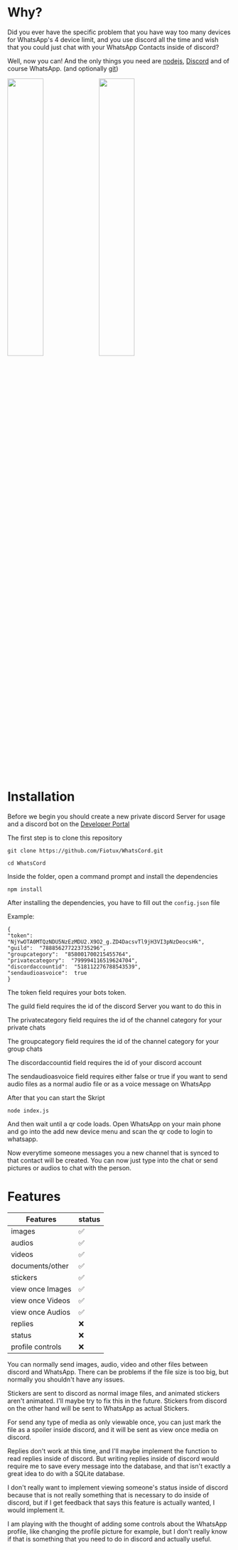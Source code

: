 # Why?

Did you ever have the specific problem that you have way too many devices for WhatsApp's 4 device limit, and you use discord all the time and wish that you could just chat with your WhatsApp Contacts inside of discord?

Well, now you can!
And the only things you need are [nodejs](https://nodejs.org/en/download), [Discord](https://discord.com/app) and of course WhatsApp.
(and optionally [git](https://git-scm.com/book/en/v2/Getting-Started-Installing-Git))


<img src="https://github.com/user-attachments/assets/adb149d1-6be0-4cf4-8d20-1c0641dc038b" width=40%>
<img src="https://github.com/user-attachments/assets/8850a9fb-9ab4-4033-8c93-32faed793dd4" width=40%>


# Installation

Before we begin you should create a new private discord Server for usage and a discord bot on the [Developer Portal](https://discord.com/developers/applications)

The first step is to clone this repository

    git clone https://github.com/Fiotux/WhatsCord.git

    cd WhatsCord

Inside the folder, open a command prompt and  install the dependencies

    npm install

After installing the dependencies, you have to fill out the ``config.json`` file

Example:

    {
    "token":  "NjYwOTA0MTQzNDU5NzEzMDU2.X9O2_g.ZD4DacsvTl9jH3VI3pNzDeocsHk",
    "guild":  "788856277223735296",
    "groupcategory":  "858001700215455764",
    "privatecategory":  "799994116519624704",
    "discordaccountid":  "518112276788543539",
    "sendaudioasvoice":  true
    }
The token field requires your bots token.

The guild field requires the id of the discord Server you want to do this in

The privatecategory field requires the id of the channel category for your private chats

The groupcategory field requires the id of the channel category for your group chats

The discordaccountid field requires the id of your discord account

The sendaudioasvoice field requires either false or true if you want to send audio files as a normal audio file or as a voice message on WhatsApp

After that you can start the Skript

    node index.js
And then wait until a qr code loads.
Open WhatsApp on your main phone and go into the add new device menu and scan the qr code to login to whatsapp.

Now everytime someone messages you a new channel that is synced to that contact will be created.
You can now just type into the chat or send pictures or audios to chat with the person.

# Features
|Features  | status |
|--|--|
| images | ✅ |
| audios | ✅ |
| videos | ✅ |
| documents/other | ✅ |
| stickers | ✅ |
| view once Images | ✅ |
| view once Videos | ✅ |
| view once Audios | ✅ |
| replies | ❌ |
| status | ❌ |
| profile controls | ❌ |

You can normally send images, audio, video and other files between discord and WhatsApp.
There can be problems if the file size is too big, but normally you shouldn't have any issues.

Stickers are sent to discord as normal image files, and animated stickers aren't animated.
I'll maybe try to fix this in the future.
Stickers from discord on the other hand will be sent to WhatsApp as actual Stickers.

For send any type of media as only viewable once, you can just mark the file as a spoiler inside discord, and it will be sent as view once media on discord.

Replies don't work at this time, and I'll maybe implement the function to read replies inside of discord. 
But writing replies inside of discord would require me to save every message into the database, and that isn't exactly a great idea to do with a SQLite database.

I don't really want to implement viewing someone's status inside of discord because that is not really something that is necessary to do inside of discord, but if I get feedback that says this feature is actually wanted, I would implement it.

I am playing with the thought of adding some controls about the WhatsApp profile, like changing the profile picture for example, but I don't really know if that is something that you need to do in discord and actually useful.
